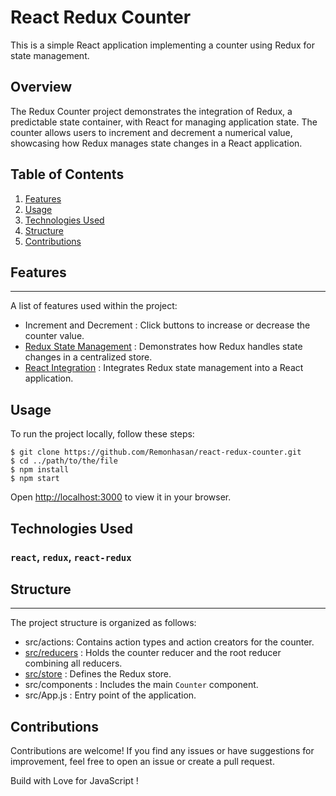 # React Redux Counter 

This is a simple React application implementing a counter using Redux for state management.

## Overview

The Redux Counter project demonstrates the integration of Redux, a predictable state container, 
with React for managing application state. The counter allows users to increment and decrement a 
numerical value, showcasing how Redux manages state changes in a React application.

## Table of Contents
1. [Features](#features)
2. [Usage](#usage)
3. [Technologies Used](#technology-used)
4. [Structure](#structure)
5. [Contributions](#contributions)

## Features
***
A list of features used within the project:
* Increment and Decrement : Click buttons to increase or decrease the counter value.
* [Redux State Management](https://redux.js.org/) : Demonstrates how Redux handles state changes in a centralized store.
* [React Integration](https://react.dev/) : Integrates Redux state management into a React application.
 
## Usage

To run the project locally, follow these steps:

```
$ git clone https://github.com/Remonhasan/react-redux-counter.git
$ cd ../path/to/the/file
$ npm install
$ npm start
```

Open [http://localhost:3000](http://localhost:3000) to view it in your browser.

## Technologies Used

### `react`, `redux`, `react-redux`

## Structure

***
The project structure is organized as follows:
* src/actions: Contains action types and action creators for the counter.
* [src/reducers](https://react.dev/reference/react/useReducer) : Holds the counter reducer and the root reducer combining all reducers.
* [src/store](https://redux.js.org/api/store) : Defines the Redux store.
* src/components : Includes the main `Counter` component.
* src/App.js : Entry point of the application.


## Contributions

Contributions are welcome! If you find any issues or have suggestions for improvement, 
feel free to open an issue or create a pull request.

Build with Love for JavaScript ! 
